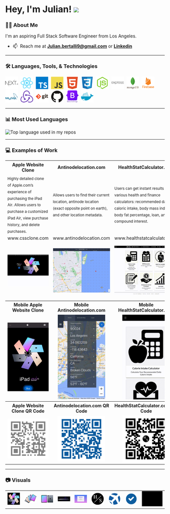 <h1>
  Hey, I'm Julian!
  <img src="https://media.giphy.com/media/hvRJCLFzcasrR4ia7z/giphy.gif" width="30px"/>
</h1>

### 👨‍💻 About Me

I'm an aspiring Full Stack Software Engineer from Los Angeles.

- :mailbox: &nbsp;Reach me at <b>Julian.bertalli9@gmail.com</b> or <b>[Linkedin](https://www.linkedin.com/in/julianbertalli/)</b>

---

### 🛠️ Languages, Tools, & Technologies

<div>
  <img src="https://github.com/devicons/devicon/blob/master/icons/nextjs/nextjs-original-wordmark.svg" title="NextJS" width="40" height="40" />&nbsp;
  <img src="https://github.com/devicons/devicon/blob/master/icons/react/react-original.svg" title="React" alt="React" width="40" height="40" />&nbsp;
  <img src="https://github.com/devicons/devicon/blob/master/icons/typescript/typescript-original.svg" title="TypeScript" width="40" height="40" />&nbsp;
  <img src="https://github.com/devicons/devicon/blob/master/icons/javascript/javascript-original.svg" title="JavaScript" width="40" height="40" />&nbsp;
  <img src="https://github.com/devicons/devicon/blob/master/icons/html5/html5-plain.svg" title="HTML5" width="40" height="40" />&nbsp;
  <img src="https://github.com/devicons/devicon/blob/master/icons/css3/css3-original.svg" title="CSS5" width="40" height="40" />&nbsp;
  <img src="https://github.com/devicons/devicon/blob/master/icons/nodejs/nodejs-plain.svg" title="NodeJS" width="40" height="40" />&nbsp;
  <img src="https://github.com/devicons/devicon/blob/master/icons/express/express-original-wordmark.svg" title="Express" width="40" height="40" />&nbsp;
  <img src="https://github.com/devicons/devicon/blob/master/icons/mongodb/mongodb-original-wordmark.svg" title="MongoDB" width="40" height="40" />&nbsp;
  <img src="https://github.com/devicons/devicon/blob/master/icons/firebase/firebase-plain-wordmark.svg" title="Firebase" width="40" height="40" />&nbsp;
  <img src="https://github.com/devicons/devicon/blob/master/icons/mysql/mysql-plain-wordmark.svg" title="MySQL" width="40" height="40" />&nbsp;
  <img src="https://github.com/devicons/devicon/blob/master/icons/redux/redux-original.svg" title="Redux" width="40" height="40" />&nbsp;
  <img src="https://github.com/devicons/devicon/blob/master/icons/git/git-original-wordmark.svg" title="Git" width="40" height="40" />&nbsp;
  <img src="https://github.com/devicons/devicon/blob/master/icons/github/github-original.svg" title="GitHub" width="40" height="40" />&nbsp;
  <img src="https://github.com/devicons/devicon/blob/master/icons/bootstrap/bootstrap-original-wordmark.svg" title="Bootstrap" width="40" height="40" />&nbsp;
  <img src="https://github.com/devicons/devicon/blob/master/icons/docker/docker-plain.svg" title="Docker" width="40" height="40" />&nbsp;
</div>

---

### 📊 Most Used Languages
<div align="left">
  <img width="" src="https://github-readme-stats.vercel.app/api/top-langs/?username=Jbertalli&layout=compact&hide_title=1&card_width=300" alt="Top language used in my repos" />
</div>

---

### 💻 Examples of Work

<table>
  <tr>
    <th>
      Apple Website Clone
    </th>
    <th>
      Antinodelocation.com
    </th>
    <th>
      HealthStatCalculator.com
    </th>
    <th>
      Testandgrade.com
    </th>
    <th>
      Advertisementgenerator.com
    </th>
  </tr>
  <tr>
    <td>
      <sub>
        Highly detailed clone of Apple.com’s experience of purchasing the iPad Air. Allows users to purchase a customized iPad Air, view purchase history, and delete purchases.
      </sub>
    </td>
    <td>
      <sub>
        Allows users to find their current location, antinode location (exact opposite point on earth), and other location metadata.
      </sub>
    </td>
    <td>
      <sub>
        Users can get instant results from various health and finance calculators: recommended daily caloric intake, body mass index, body fat percentage, loan, and compound interest.
      </sub>
    </td>
    <td>
      <sub>
        Allows users to generate custom interactive tests that are automatically graded and returned to students via email.
      </sub>
    </td>
    <td>
      <sub>
        Custom advertisement generator for earnandtrade.com.
      </sub>
    </td>
  </tr>
  <tr>
    <td align="center">
      www.cssclone.com
    </td>
    <td align="center">
      www.antinodelocation.com
    </td>
    <td align="center">
      www.healthstatcalculator.com
    </td>
    <td align="center">
      www.testandgrade.com
    </td>
    <td align="center">
      www.advertisementgenerator.com
    </td>
  </tr>
  <tr>
    <td>
      <img src="https://github.com/Jbertalli/Jbertalli/blob/main/ipad.gif?raw=true" width="300" />
    </td>
    <td>
      <img src="https://github.com/Jbertalli/Jbertalli/blob/main/antinode.gif?raw=true" width="300" />
    </td>
    <td>
      <img src="https://github.com/Jbertalli/Jbertalli/blob/main/health.gif?raw=true" width="300" />
    </td>
    <td>
      <img src="https://github.com/Jbertalli/Jbertalli/blob/main/test.gif?raw=true" width="300" />
    </td>
    <td>
      <img src="https://github.com/Jbertalli/Jbertalli/blob/main/ad.gif?raw=true" width="300" />
    </td>
  </tr>
  <tr>
    <th>
      Mobile Apple Website Clone
    </th>
    <th>
      Mobile Antinodelocation.com
    </th>
    <th>
      Mobile HealthStatCalculator.com
    </th>
    <th>
      Mobile Testandgrade.com
    </th>
    <th>
      Mobile Advertisementgenerator.com
    </th>
  </tr>
  <tr>
    <td align="center">
      <img src="https://github.com/Jbertalli/Jbertalli/blob/main/mobile_ipad_recording.gif?raw=true" width="150" />
    </td>
    <td align="center">
      <img src="https://github.com/Jbertalli/Jbertalli/blob/main/mobile_antinode.gif?raw=true" width="150" />
    </td>
    <td align="center">
      <img src="https://github.com/Jbertalli/Jbertalli/blob/main/mobile_hs.gif?raw=true" width="150" />
    </td>
    <td align="center">
      <img src="https://github.com/Jbertalli/Jbertalli/blob/main/mobile_test.gif?raw=true" width="150" />
    </td>
    <td align="center">
      <img src="https://github.com/Jbertalli/Jbertalli/blob/main/mobile_ad.gif?raw=true" width="150" />
    </td>
  </tr>
  <tr>
    <th>
      Apple Website Clone QR Code
    </th>
    <th>
      Antinodelocation.com QR Code
    </th>
    <th>
      HealthStatCalculator.com QR Code
    </th>
    <th>
      Testandgrade.com QR Code
    </th>
    <th>
      Advertisementgenerator.com QR Code
    </th>
  </tr>
  <tr>
    <td align="center">
      <img src="https://github.com/Jbertalli/Jbertalli/blob/main/ipadQR.png?raw=true" width="150" />
    </td>
    <td align="center">
      <img src="https://github.com/Jbertalli/Jbertalli/blob/main/antinodeQR.png?raw=true" width="150" />
    </td>
    <td align="center">
      <img src="https://github.com/Jbertalli/Jbertalli/blob/main/healthQR.png?raw=true" width="150" />
    </td>
    <td align="center">
      <img src="https://github.com/Jbertalli/Jbertalli/blob/main/testQR.png?raw=true" width="150" />
    </td>
    <td align="center">
      <img src="https://github.com/Jbertalli/Jbertalli/blob/main/earnQR.png?raw=true" width="150" />
    </td>
  </tr>
</table>

---

### 📷 Visuals
<table>
  <td align="center">
    <img src="https://github.com/Jbertalli/Jbertalli/blob/main/flower.png?raw=true" width="90" />
  </td>
  <td align="center">
    <img src="https://github.com/Jbertalli/Jbertalli/blob/main/fan.png?raw=true" width="90" />
  </td>
  <td align="center">
    <img src="https://github.com/Jbertalli/Jbertalli/blob/main/front+back.png?raw=true" width="90" />
  </td>
  <td align="center">
    <img src="https://github.com/Jbertalli/Jbertalli/blob/main/flat.png?raw=true" width="90" />
  </td>
  <td align="center">
    <img src="https://github.com/Jbertalli/Jbertalli/blob/main/404.png?raw=true" width="90" />
  </td>
  <td align="center">
    <img src="https://github.com/Jbertalli/Jbertalli/blob/main/hslogo.png?raw=true" width="90" />
  </td>
  <td align="center">
    <img src="https://github.com/Jbertalli/Jbertalli/blob/main/antinode_logo.png?raw=true" width="90" />
  </td>
  <td align="center">
    <img src="https://github.com/Jbertalli/Jbertalli/blob/main/testgeneratorlogo.png?raw=true" width="90" />
  </td>
  <td align="center">
      <img src="https://github.com/Jbertalli/Jbertalli/blob/main/404.gif?raw=true" width="150" />
    </td>
</table>
  
<!--
---

### 🔥 My Stats:

[![GitHub Streak](http://github-readme-streak-stats.herokuapp.com?user=Jbertalli&theme=dark&background=000000)](https://git.io/streak-stats)
-->
